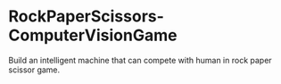 # RockPaperScissors-ComputerVisionGame

Build an intelligent machine that can compete with human in rock paper scissor game.
